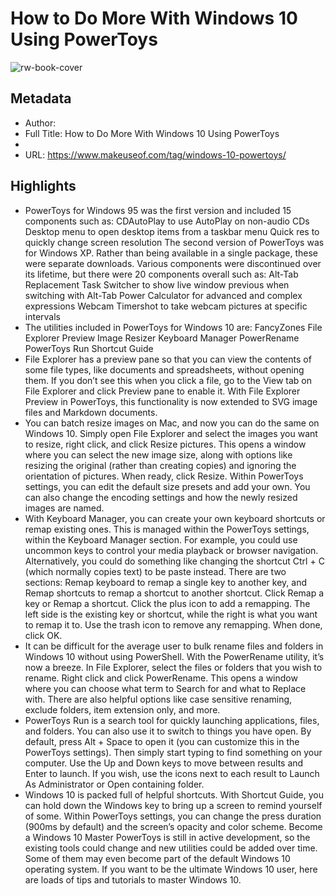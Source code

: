 # How to Do More With Windows 10 Using PowerToys

![rw-book-cover](https://readwise-assets.s3.amazonaws.com/static/images/article4.6bc1851654a0.png)

## Metadata
- Author: 
- Full Title: How to Do More With Windows 10 Using PowerToys
- 
- URL: https://www.makeuseof.com/tag/windows-10-powertoys/

## Highlights
- PowerToys for Windows 95 was the first version and included 15 components such as:
  CDAutoPlay to use AutoPlay on non-audio CDs
  Desktop menu to open desktop items from a taskbar menu
  Quick res to quickly change screen resolution
  The second version of PowerToys was for Windows XP. Rather than being available in a single package, these were separate downloads. Various components were discontinued over its lifetime, but there were 20 components overall such as:
  Alt-Tab Replacement Task Switcher to show live window previous when switching with Alt-Tab
  Power Calculator for advanced and complex expressions
  Webcam Timershot to take webcam pictures at specific intervals
- The utilities included in PowerToys for Windows 10 are:
  FancyZones
  File Explorer Preview
  Image Resizer
  Keyboard Manager
  PowerRename
  PowerToys Run
  Shortcut Guide
- File Explorer has a preview pane so that you can view the contents of some file types, like documents and spreadsheets, without opening them.
  If you don’t see this when you click a file, go to the View tab on File Explorer and click Preview pane to enable it.
  With File Explorer Preview in PowerToys, this functionality is now extended to SVG image files and Markdown documents.
- You can batch resize images on Mac, and now you can do the same on Windows 10.
  Simply open File Explorer and select the images you want to resize, right click, and click Resize pictures.
  This opens a window where you can select the new image size, along with options like resizing the original (rather than creating copies) and ignoring the orientation of pictures. When ready, click Resize.
  Within PowerToys settings, you can edit the default size presets and add your own. You can also change the encoding settings and how the newly resized images are named.
- With Keyboard Manager, you can create your own keyboard shortcuts or remap existing ones. This is managed within the PowerToys settings, within the Keyboard Manager section.
  For example, you could use uncommon keys to control your media playback or browser navigation. Alternatively, you could do something like changing the shortcut Ctrl + C (which normally copies text) to be paste instead.
  There are two sections: Remap keyboard to remap a single key to another key, and Remap shortcuts to remap a shortcut to another shortcut.
  Click Remap a key or Remap a shortcut. Click the plus icon to add a remapping. The left side is the existing key or shortcut, while the right is what you want to remap it to. Use the trash icon to remove any remapping. When done, click OK.
- It can be difficult for the average user to bulk rename files and folders in Windows 10 without using PowerShell. With the PowerRename utility, it’s now a breeze.
  In File Explorer, select the files or folders that you wish to rename. Right click and click PowerRename.
  This opens a window where you can choose what term to Search for and what to Replace with. There are also helpful options like case sensitive renaming, exclude folders, item extension only, and more.
- PowerToys Run is a search tool for quickly launching applications, files, and folders. You can also use it to switch to things you have open.
  By default, press Alt + Space to open it (you can customize this in the PowerToys settings). Then simply start typing to find something on your computer. Use the Up and Down keys to move between results and Enter to launch.
  If you wish, use the icons next to each result to Launch As Administrator or Open containing folder.
- Windows 10 is packed full of helpful shortcuts. With Shortcut Guide, you can hold down the Windows key to bring up a screen to remind yourself of some.
  Within PowerToys settings, you can change the press duration (900ms by default) and the screen’s opacity and color scheme.
  Become a Windows 10 Master
  PowerToys is still in active development, so the existing tools could change and new utilities could be added over time. Some of them may even become part of the default Windows 10 operating system.
  If you want to be the ultimate Windows 10 user, here are loads of tips and tutorials to master Windows 10.
